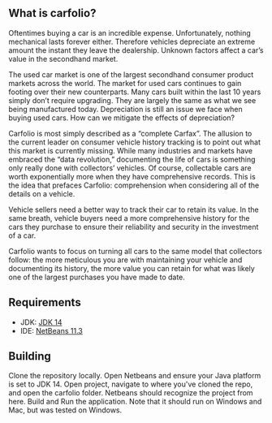 ## What is carfolio?
Oftentimes buying a car is an incredible expense. Unfortunately, nothing mechanical lasts forever either. Therefore vehicles depreciate an extreme amount the instant they leave the dealership. Unknown factors affect a car’s value in the secondhand market.

The used car market is one of the largest secondhand consumer product markets across the world. The market for used cars continues to gain footing over their new counterparts. Many cars built within the last 10 years simply don’t require upgrading. They are largely the same as what we see being manufactured today. Depreciation is still an issue we face when buying used cars. How can we mitigate the effects of depreciation?

Carfolio is most simply described as a “complete Carfax”. The allusion to the current leader on consumer vehicle history tracking is to point out what this market is currently missing. While many industries and markets have embraced the “data revolution,” documenting the life of cars is something only really done with collectors’ vehicles. Of course, collectable cars are worth exponentially more when they have comprehensive records. This is the idea that prefaces Carfolio: comprehension when considering all of the details on a vehicle.

Vehicle sellers need a better way to track their car to retain its value. In the same breath, vehicle buyers need a more comprehensive history for the cars they purchase to ensure their reliability and security in the investment of a car. 

Carfolio wants to focus on turning all cars to the same model that collectors follow: the more meticulous you are with maintaining your vehicle and documenting its history, the more value you can retain for what was likely one of the largest purchases you have made to date.   

## Requirements
* JDK: [JDK 14](https://www.oracle.com/java/technologies/javase-jdk14-downloads.html)
* IDE: [NetBeans 11.3](https://netbeans.apache.org/download/nb113/nb113.html)

## Building
Clone the repository locally. Open Netbeans and ensure your Java platform is set to JDK 14. Open project, navigate to where you've cloned the repo, and open the carfolio folder. Netbeans should recognize the project from here. Build and Run the application. Note that it should run on Windows and Mac, but was tested on Windows.
